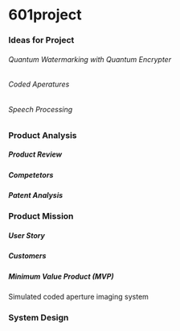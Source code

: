 # 601project

### Ideas for Project
###### Quantum Watermarking with Quantum Encrypter
###### Coded Aperatures
###### Speech Processing

### Product Analysis
##### Product Review
##### Competetors
##### Patent Analysis
 
### Product Mission
##### User Story
##### Customers
##### Minimum Value Product (MVP)
Simulated coded aperture imaging system

### System Design

